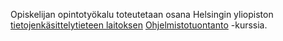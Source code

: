 Opiskelijan opintotyökalu toteutetaan osana Helsingin yliopiston [tietojenkäsittelytieteen laitoksen](http://cs.helsinki.fi) [Ohjelmistotuontanto](http://www.cs.helsinki.fi/u/salmenki/ohtu_k10/ohtu-k2010.htm) -kurssia.